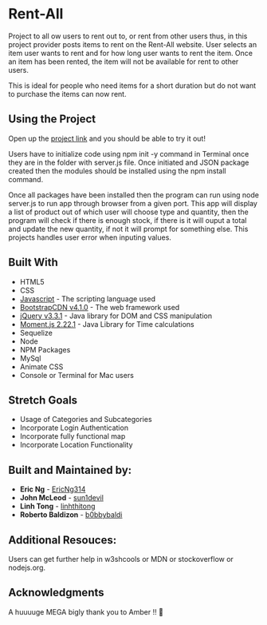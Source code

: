 # Rent-All

Project to all ow users to rent out to, or rent from other users thus,  in this project provider posts items to rent on the Rent-All website. User selects an item user wants to rent and for how long user wants to rent the item. Once an item has been rented, the item will not be available for rent to other users.

This is ideal for people who need items for a short duration but do not want to purchase the items can now rent. 


## Using the Project

Open up the [project link](https://enigmatic-shore-55514.herokuapp.com/) and you should be able to try it out!

Users have to initialize code using npm init -y command in Terminal once they are in the folder with server.js file. Once initiated and JSON package created then the modules should be installed using the npm install command. 

Once all packages have been installed then the program can run using node server.js to run app through browser from a given port. This app will display a list of product out of which user will choose type and quantity, then the program will check if there is enough stock, if there is it will ouput a total and update the new quantity, if not it will prompt for something else. This projects handles user error when inputing values.


## Built With

* HTML5
* CSS
* [Javascript](https://www.javascript.com/) - The scripting language used
* [BootstrapCDN v4.1.0](https://getbootstrap.com/docs/4.1/getting-started/introduction/) - The web framework used
* [jQuery v3.3.1](http://jquery.com/) - Java library for DOM and CSS manipulation
* [Moment.js 2.22.1](https://momentjs.com/) - Java Library for Time calculations
* Sequelize
* Node
* NPM Packages
* MySql
* Animate CSS
* Console or Terminal for Mac users


## Stretch Goals

* Usage of Categories and Subcategories
* Incorporate Login Authentication
* Incorporate fully functional map
* Incorporate Location Functionality


## Built and Maintained by:

* **Eric Ng**  - [EricNg314](https://github.com/EricNg314)
* **John McLeod**  - [sun1devil](https://github.com/sun1devil)
* **Linh Tong**  - [linhthitong](https://github.com/linhthitong)
* **Roberto Baldizon**  - [b0bbybaldi](https://github.com/b0bbybaldi)

## Additional Resouces:
Users can get further help in w3shcools or MDN or stockoverflow or nodejs.org.

## Acknowledgments
A huuuuge MEGA bigly thank you to Amber !!  :grimacing:

